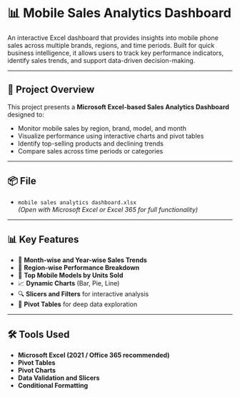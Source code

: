 # 📊 Mobile Sales Analytics Dashboard

An interactive Excel dashboard that provides insights into mobile phone sales across multiple brands, regions, and time periods. Built for quick business intelligence, it allows users to track key performance indicators, identify sales trends, and support data-driven decision-making.

---

## 📁 Project Overview

This project presents a **Microsoft Excel-based Sales Analytics Dashboard** designed to:
- Monitor mobile sales by region, brand, model, and month
- Visualize performance using interactive charts and pivot tables
- Identify top-selling products and declining trends
- Compare sales across time periods or categories

---

## 📦 File

- `mobile sales analytics dashboard.xlsx`  
  *(Open with Microsoft Excel or Excel 365 for full functionality)*

---

## 📊 Key Features

- 📅 **Month-wise and Year-wise Sales Trends**
- 🏬 **Region-wise Performance Breakdown**
- 📱 **Top Mobile Models by Units Sold**
- 📈 **Dynamic Charts** (Bar, Pie, Line)
- 🔍 **Slicers and Filters** for interactive analysis
- 📑 **Pivot Tables** for deep data exploration

---

## 🛠 Tools Used

- **Microsoft Excel (2021 / Office 365 recommended)**
- **Pivot Tables**
- **Pivot Charts**
- **Data Validation and Slicers**
- **Conditional Formatting**

